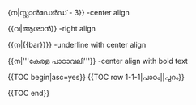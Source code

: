 {ന|സ്റ്റാൻഡേർഡ് - 3}} -center align

{{വ|ആശാൻ}} -right align

{{ന|{{bar}}}}   -underline with center align

{{ന|'''കേരള പാഠാവലി'''}} -center align with bold text

{{TOC begin|asc=yes}}
{{TOC row 1-1-1|പാഠം||പുറം}}

{{TOC end}}
